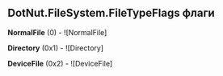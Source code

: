 ## DotNut.FileSystem.FileTypeFlags флаги

**NormalFile** (0) - ![NormalFile]

**Directory** (0x1) - ![Directory]

**DeviceFile** (0x2) - ![DeviceFile]


